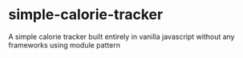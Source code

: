 # simple-calorie-tracker
A simple calorie tracker built entirely in vanilla javascript without any frameworks using module pattern 
